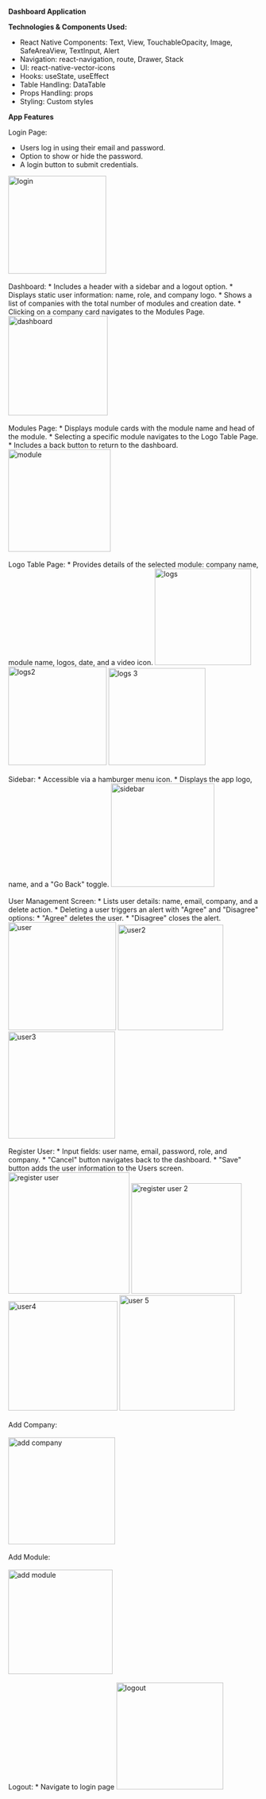 **Dashboard Application**

 **Technologies & Components Used:**
 
 * React Native Components: Text, View, TouchableOpacity, Image, SafeAreaView, TextInput, Alert
 * Navigation: react-navigation, route, Drawer, Stack
 * UI: react-native-vector-icons
 * Hooks: useState, useEffect
 * Table Handling: DataTable
 * Props Handling: props
 * Styling: Custom styles

 **App Features**

Login Page:
 * Users log in using their email and password.
 * Option to show or hide the password.
 * A login button to submit credentials.
 <img width="197" alt="login" src="https://github.com/user-attachments/assets/9b829029-5fef-433a-a8e2-c0355e9e6ee2">
 <br> 
<br> 
 Dashboard:
 * Includes a header with a sidebar and a logout option.
 * Displays static user information: name, role, and company logo.
 * Shows a list of companies with the total number of modules and creation date.
 * Clicking on a company card navigates to the Modules Page.
<img width="200" alt="dashboard" src="https://github.com/user-attachments/assets/82affe0c-152b-4880-820a-ff6238156d9b">
<br> 
<br> 
Modules Page:
 * Displays module cards with the module name and head of the module.
 * Selecting a specific module navigates to the Logo Table Page.
 * Includes a back button to return to the dashboard.
<img width="206" alt="module" src="https://github.com/user-attachments/assets/c480cbff-571d-4c57-a36a-dc0b0358432e">
<br> 
<br> 
Logo Table Page:
 * Provides details of the selected module: company name, module name, logos, date, and a video icon.
<img width="194" alt="logs" src="https://github.com/user-attachments/assets/29cc45b4-cb46-4a9c-96df-889c6354e120">
<img width="198" alt="logs2" src="https://github.com/user-attachments/assets/bb925836-d2f8-40b1-9dd8-9bc4aac882ee">
<img width="195" alt="logs 3" src="https://github.com/user-attachments/assets/32c3bcef-8315-4929-aaa3-f4ddd874245a">
<br> 
<br> 
Sidebar:
 * Accessible via a hamburger menu icon.
 * Displays the app logo, name, and a "Go Back" toggle.
<img width="208" alt="sidebar" src="https://github.com/user-attachments/assets/fcd949c6-fee4-4488-a8ff-f56be26b7727">
<br>
<br> 
User Management Screen:
 * Lists user details: name, email, company, and a delete action.
 * Deleting a user triggers an alert with "Agree" and "Disagree" options:
   * "Agree" deletes the user.
   * "Disagree" closes the alert.
<img width="217" alt="user" src="https://github.com/user-attachments/assets/e6b51466-9f8c-4303-bea1-114535f01952">
<img width="212" alt="user2" src="https://github.com/user-attachments/assets/e29e07f7-4dda-4185-a700-ef3c1f403b4b">
<img width="215" alt="user3" src="https://github.com/user-attachments/assets/d11a2a70-98b0-43f7-9f09-6a074d17714e">
<br> 
<br> 
   Register User:
   * Input fields: user name, email, password, role, and company.
   * "Cancel" button navigates back to the dashboard.
   * "Save" button adds the user information to the Users screen.
<img width="244" alt="register user" src="https://github.com/user-attachments/assets/ef5335b8-ade3-4dcc-9ece-cb2d78bc5e27">
<img width="222" alt="register user 2" src="https://github.com/user-attachments/assets/47a61e65-3222-48da-82fa-85cb8375c02f">
<img width="220" alt="user4" src="https://github.com/user-attachments/assets/287cf9e1-3d3f-4b0c-b4f4-6785124e4694">
<img width="232" alt="user 5" src="https://github.com/user-attachments/assets/4ff8ffb7-07cf-4a4f-99cb-f87383e281ec">
<br> 
<br> 
Add Company:
<br> 
<br> 
<img width="215" alt="add company" src="https://github.com/user-attachments/assets/c4bf068a-1900-466a-b483-2698659c1795">
<br> 
<br> 
Add Module:
<br> 
<br> 
<img width="210" alt="add module" src="https://github.com/user-attachments/assets/fd2b498f-9a0c-49d2-97c9-2414925d93c6">
<br> 
<br> 
Logout:
 * Navigate to login page
<img width="215" alt="logout" src="https://github.com/user-attachments/assets/941f6513-5159-45c2-9722-cec0918caf62">








    




   







 
 
